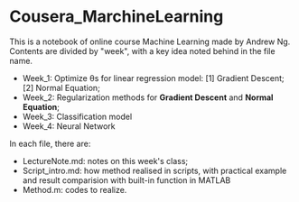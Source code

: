 # Cousera_MarchineLearning

This is a notebook of online course Machine Learning made by Andrew Ng.
Contents are divided by "week", with a key idea noted behind in the file name.

+ Week_1:
Optimize θs for linear regression model: [1] Gradient Descent; [2] Normal Equation;
+ Week_2:
Regularization methods for **Gradient Descent** and **Normal Equation**;
+ Week_3:
Classification model
+ Week_4:
Neural Network


In each file, there are:
+ LectureNote.md: notes on this week's class; 
+ Script_intro.md: how method realised in scripts, with practical example and result comparision with built-in function in MATLAB
+ Method.m: codes to realize.
